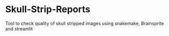 # Skull-Strip-Reports
Tool to check quality of skull stripped images using snakemake, Brainsprite and streamlit 
